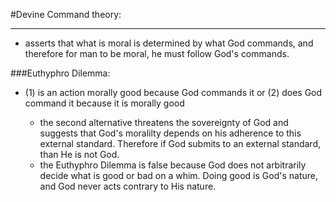 #Devine Command theory:

-------------------------------------------------------------------------------

* asserts that what is moral is determined by what God commands, and therefore 
   for man to be moral, he must follow God's commands.

###Euthyphro Dilemma:
* (1) is an action morally good because God commands it or (2) does God command
   it because it is morally good

	- the second alternative threatens the sovereignty of God and suggests that 
    God's moralilty depends on his adherence to this external standard. Therefore 
	if God submits to an external standard, than He is not God.

	* the Euthyphro Dilemma is false because God does not arbitrarily decide what is 
   good or bad on a whim. Doing good is God's nature, and God never acts contrary to 
   His nature.
	


